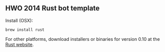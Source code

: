 ## HWO 2014 Rust bot template

Install (OSX):

    brew install rust

For other platforms, download installers or binaries for version 0.10 at the [Rust website](http://www.rust-lang.org/).
